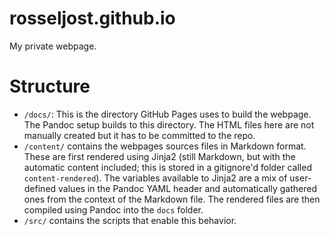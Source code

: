 # rosseljost.github.io

My private webpage.

# Structure

- `/docs/`: This is the directory GitHub Pages uses to build the webpage.
    The Pandoc setup builds to this directory.
    The HTML files here are not manually created but it has to be committed to the repo.
- `/content/` contains the webpages sources files in Markdown format.
    These are first rendered using Jinja2 (still Markdown, but with the automatic content included; this is stored in a gitignore'd folder called `content-rendered`).
    The variables available to Jinja2 are a mix of user-defined values in the Pandoc YAML header and automatically gathered ones from the context of the Markdown file.
    The rendered files are then compiled using Pandoc into the `docs` folder.
- `/src/` contains the scripts that enable this behavior.
